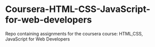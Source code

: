 # Coursera-HTML-CSS-JavaScript-for-web-developers
Repo containing assignments for the coursera course: HTML,CSS, JavaScript for Web Developers

